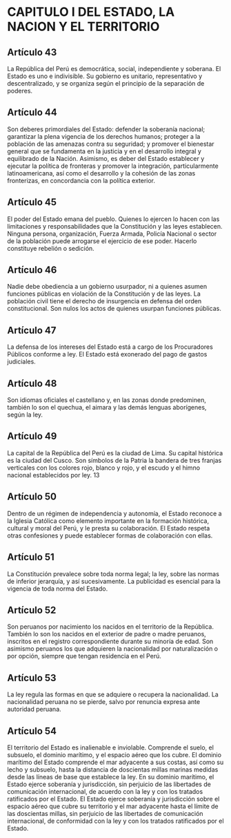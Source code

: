 # CAPITULO I DEL ESTADO, LA NACION Y EL TERRITORIO
## Artículo 43
La República del Perú es democrática, social, independiente y soberana. El Estado es uno e indivisible. Su gobierno es unitario, representativo y descentralizado, y se organiza según el principio de la separación de poderes. 


## Artículo 44
Son deberes primordiales del Estado: defender la soberanía nacional; garantizar la plena vigencia de los derechos humanos; proteger a la población de las amenazas contra su seguridad; y promover el bienestar general que se fundamenta en la justicia y en el desarrollo integral y equilibrado de la Nación. Asimismo, es deber del Estado establecer y ejecutar la política de fronteras y promover la integración, particularmente latinoamericana, así como el desarrollo y la cohesión de las zonas fronterizas, en concordancia con la política exterior. 


## Artículo 45
El poder del Estado emana del pueblo. Quienes lo ejercen lo hacen con las limitaciones y responsabilidades que la Constitución y las leyes establecen. Ninguna persona, organización, Fuerza Armada, Policía Nacional o sector de la población puede arrogarse el ejercicio de ese poder. Hacerlo constituye rebelión o sedición. 


## Artículo 46
Nadie debe obediencia a un gobierno usurpador, ni a quienes asumen funciones públicas en violación de la Constitución y de las leyes. La población civil tiene el derecho de insurgencia en defensa del orden constitucional. Son nulos los actos de quienes usurpan funciones públicas. 


## Artículo 47
La defensa de los intereses del Estado está a cargo de los Procuradores Públicos conforme a ley. El Estado está exonerado del pago de gastos judiciales. 


## Artículo 48
Son idiomas oficiales el castellano y, en las zonas donde predominen, también lo son el quechua, el aimara y las demás lenguas aborígenes, según la ley. 


## Artículo 49
La capital de la República del Perú es la ciudad de Lima. Su capital histórica es la ciudad del Cusco. Son símbolos de la Patria la bandera de tres franjas verticales con los colores rojo, blanco y rojo, y el escudo y el himno nacional establecidos por ley. 13 


## Artículo 50
Dentro de un régimen de independencia y autonomía, el Estado reconoce a la Iglesia Católica como elemento importante en la formación histórica, cultural y moral del Perú, y le presta su colaboración. El Estado respeta otras confesiones y puede establecer formas de colaboración con ellas. 


## Artículo 51
La Constitución prevalece sobre toda norma legal; la ley, sobre las normas de inferior jerarquía, y así sucesivamente. La publicidad es esencial para la vigencia de toda norma del Estado. 


## Artículo 52
Son peruanos por nacimiento los nacidos en el territorio de la República. También lo son los nacidos en el exterior de padre o madre peruanos, inscritos en el registro correspondiente durante su minoría de edad. Son asimismo peruanos los que adquieren la nacionalidad por naturalización o por opción, siempre que tengan residencia en el Perú. 


## Artículo 53
La ley regula las formas en que se adquiere o recupera la nacionalidad. La nacionalidad peruana no se pierde, salvo por renuncia expresa ante autoridad peruana. 


## Artículo 54
El territorio del Estado es inalienable e inviolable. Comprende el suelo, el subsuelo, el dominio marítimo, y el espacio aéreo que los cubre. El dominio marítimo del Estado comprende el mar adyacente a sus costas, así como su lecho y subsuelo, hasta la distancia de doscientas millas marinas medidas desde las líneas de base que establece la ley. En su dominio marítimo, el Estado ejerce soberanía y jurisdicción, sin perjuicio de las libertades de comunicación internacional, de acuerdo con la ley y con los tratados ratificados por el Estado. El Estado ejerce soberanía y jurisdicción sobre el espacio aéreo que cubre su territorio y el mar adyacente hasta el límite de las doscientas millas, sin perjuicio de las libertades de comunicación internacional, de conformidad con la ley y con los tratados ratificados por el Estado.  

